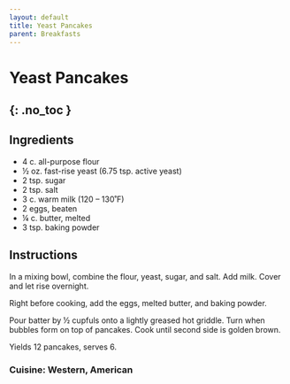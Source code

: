 ```yaml
---
layout: default
title: Yeast Pancakes
parent: Breakfasts
---
```


# Yeast Pancakes
{: .no_toc }
---

## Ingredients
<ul>
	<li>4 c. all-purpose flour </li>
	<li>½ oz. fast-rise yeast (6.75 tsp. active yeast)</li>
	<li>2 tsp. sugar </li>
	<li>2 tsp. salt </li>
	<li>3 c. warm milk (120 – 130˚F)</li>
	<li>2 eggs, beaten</li>
	<li>¼ c. butter, melted</li>
	<li>3 tsp. baking powder</li>
</ul>

## Instructions
In a mixing bowl, combine the flour, yeast, sugar, and salt. Add milk. Cover and let rise overnight.

Right before cooking, add the eggs, melted butter, and baking powder.

Pour batter by ½ cupfuls onto a lightly greased hot griddle. Turn when bubbles form on top of pancakes. Cook until second side is golden brown.

Yields 12 pancakes, serves 6.

### Cuisine: Western, American